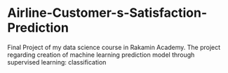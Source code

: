 # Airline-Customer-s-Satisfaction-Prediction
Final Project of my data science course in Rakamin Academy. The project regarding creation of machine learning prediction model through supervised learning: classification
